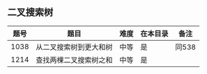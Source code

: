## 二叉搜索树
|题号|题目|难度|在本目录|备注|
|----|----|----|----|----|
|1038|从二叉搜索树到更大和树|中等|是|同538|
|1214|查找两棵二叉搜索树之和|中等|是||